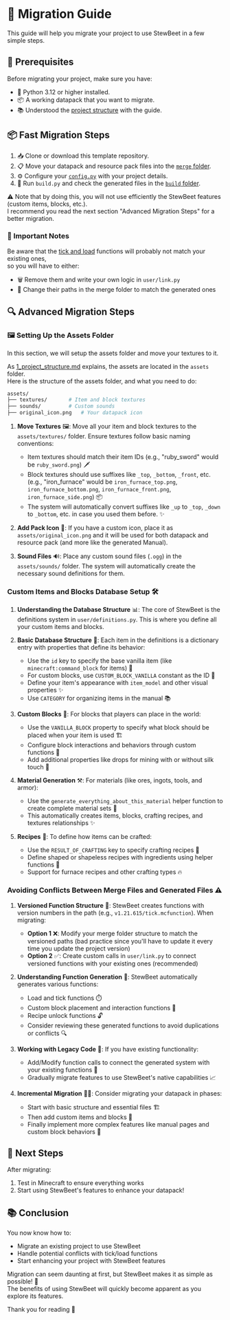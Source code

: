 
# 🔄 Migration Guide
This guide will help you migrate your project to use StewBeet in a few simple steps.

## 🔧 Prerequisites
Before migrating your project, make sure you have:
- 🐍 Python 3.12 or higher installed.
- 📦 A working datapack that you want to migrate.
- 📚 Understood the [project structure](./1_project_structure.md) with the guide.


## 📦 Fast Migration Steps
1. 📥 Clone or download this template repository.
2. 📋 Move your datapack and resource pack files into the [`merge` folder](../merge).
3. ⚙️ Configure your [`config.py`](../config.py) with your project details.
4. 🚀 Run `build.py` and check the generated files in the [`build` folder](../build).

⚠️ Note that by doing this, you will not use efficiently the StewBeet features (custom items, blocks, etc.).<br>
I recommend you read the next section "Advanced Migration Steps" for a better migration.

### 🚨 Important Notes
Be aware that the [tick and load](../build/datapack/data/your_namespace/function/v1.21.615/tick.mcfunction) functions will probably not match your existing ones,<br>
so you will have to either:
- 🗑️ Remove them and write your own logic in `user/link.py`
- 🔄 Change their paths in the merge folder to match the generated ones


## 🔍 Advanced Migration Steps

### 🖼️ Setting Up the Assets Folder
In this section, we will setup the assets folder and move your textures to it.

As [1_project_structure.md](./1_project_structure.md) explains, the assets are located in the `assets` folder.<br>
Here is the structure of the assets folder, and what you need to do:

```bash
assets/
├── textures/       # Item and block textures 
├── sounds/         # Custom sounds
├── original_icon.png   # Your datapack icon
```

1. **Move Textures** 🖼️: Move all your item and block textures to the `assets/textures/` folder. Ensure textures follow basic naming conventions:
   - Item textures should match their item IDs (e.g., "ruby_sword" would be `ruby_sword.png`) 🗡️
   - Block textures should use suffixes like `_top`, `_bottom`, `_front`, etc. (e.g., "iron_furnace" would be `iron_furnace_top.png`, `iron_furnace_bottom.png`, `iron_furnace_front.png`, `iron_furnace_side.png`) 📦
   - The system will automatically convert suffixes like `_up` to `_top`, `_down` to `_bottom`, etc. in case you used them before. ✨

2. **Add Pack Icon** 🎨: If you have a custom icon, place it as `assets/original_icon.png` and it will be used for both datapack and resource pack (and more like the generated Manual).

3. **Sound Files** 🔊: Place any custom sound files (`.ogg`) in the `assets/sounds/` folder. The system will automatically create the necessary sound definitions for them.

### Custom Items and Blocks Database Setup 🛠️

1. **Understanding the Database Structure** 📊: The core of StewBeet is the definitions system in `user/definitions.py`. This is where you define all your custom items and blocks.

2. **Basic Database Structure** 📝: Each item in the definitions is a dictionary entry with properties that define its behavior:
   - Use the `id` key to specify the base vanilla item (like `minecraft:command_block` for items) 🔑
   - For custom blocks, use `CUSTOM_BLOCK_VANILLA` constant as the ID 🧱
   - Define your item's appearance with `item_model` and other visual properties ✨
   - Use `CATEGORY` for organizing items in the manual 📚

3. **Custom Blocks** 🧱: For blocks that players can place in the world:
   - Use the `VANILLA_BLOCK` property to specify what block should be placed when your item is used 🏗️
   - Configure block interactions and behaviors through custom functions 🔄
   - Add additional properties like drops for mining with or without silk touch 💎

4. **Material Generation** ⚒️: For materials (like ores, ingots, tools, and armor):
   - Use the `generate_everything_about_this_material` helper function to create complete material sets 🔨
   - This automatically creates items, blocks, crafting recipes, and textures relationships ✨

5. **Recipes** 📜: To define how items can be crafted:
   - Use the `RESULT_OF_CRAFTING` key to specify crafting recipes 🍳
   - Define shaped or shapeless recipes with ingredients using helper functions 🧩
   - Support for furnace recipes and other crafting types 🔥

### Avoiding Conflicts Between Merge Files and Generated Files ⚠️

1. **Versioned Function Structure** 🔢: StewBeet creates functions with version numbers in the path (e.g., `v1.21.615/tick.mcfunction`). When migrating:

   - **Option 1** ❌: Modify your merge folder structure to match the versioned paths (bad practice since you'll have to update it every time you update the project version)
   - **Option 2** ✅: Create custom calls in `user/link.py` to connect versioned functions with your existing ones (recommended)

2. **Understanding Function Generation** 🔄: StewBeet automatically generates various functions:
   - Load and tick functions ⏱️
   - Custom block placement and interaction functions 🧱
   - Recipe unlock functions 🔓
   - Consider reviewing these generated functions to avoid duplications or conflicts 🔍

3. **Working with Legacy Code** 📜: If you have existing functionality:
   - Add/Modify function calls to connect the generated system with your existing functions 🔗
   - Gradually migrate features to use StewBeet's native capabilities 📈

4. **Incremental Migration** 🚶‍♂️: Consider migrating your datapack in phases:
   - Start with basic structure and essential files 🏗️
   - Then add custom items and blocks 🧰
   - Finally implement more complex features like manual pages and custom block behaviors 🌟


## 🎯 Next Steps
After migrating:
1. Test in Minecraft to ensure everything works
2. Start using StewBeet's features to enhance your datapack!


## 📚 Conclusion
You now know how to:
- Migrate an existing project to use StewBeet
- Handle potential conflicts with tick/load functions
- Start enhancing your project with StewBeet features

Migration can seem daunting at first, but StewBeet makes it as simple as possible! 🎉<br>
The benefits of using StewBeet will quickly become apparent as you explore its features.

Thank you for reading 🙌

